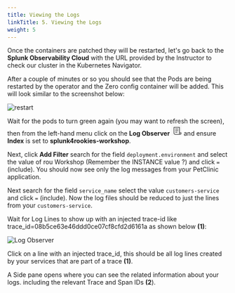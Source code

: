 ```yaml
---
title: Viewing the Logs
linkTitle: 5. Viewing the Logs
weight: 5
---
```


Once the containers are patched they will be restarted, let's go back to the **Splunk Observability Cloud** with the URL provided by the Instructor to check our cluster in the Kubernetes Navigator.

After a couple of minutes or so you should see that the Pods are being restarted by the operator and the Zero config container will be added. This will look similar to the screenshot below:

![restart](../../images/k8s-navigator-restarted-pods.png)

Wait for the pods to turn green again (you may want to refresh the screen), then from the left-hand menu click on the **Log Observer** ![Logo](../images/logo-icon.png?classes=inline&height=25px) and ensure **Index** is set to **splunk4rookies-workshop**.

Next, click **Add Filter** search for the field `deployment.environment` and select the value of rou Workshop (Remember the INSTANCE value ?) and click `=` (include). You should now see only the log messages from your PetClinic application.

Next search for the field  `service_name` select the value `customers-service` and click `=` (include). Now the log files should be reduced to just the lines from your `customers-service`.

Wait for Log Lines to show up with an injected trace-id like trace_id=08b5ce63e46ddd0ce07cf8cfd2d6161a as shown below **(1)**:

![Log Observer](../../images/log-observer-trace-info.png)

Click on a line with an injected trace_id, this should be all log lines created by your services that are part of a trace **(1)**.

A Side pane opens where you can see the related information about your logs. including the relevant Trace and Span IDs **(2**).
